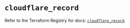 # `cloudflare_record`

Refer to the Terraform Registry for docs: [`cloudflare_record`](https://registry.terraform.io/providers/cloudflare/cloudflare/4.25.0/docs/resources/record).
